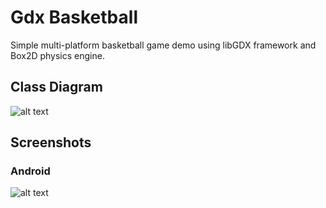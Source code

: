 # Gdx Basketball
Simple multi-platform basketball game demo using libGDX framework and Box2D physics engine.

## Class Diagram
![alt text](https://i.imgur.com/UopN1Vi.png)

## Screenshots

### Android
![alt text](https://i.imgur.com/lmG4caY.jpg)
